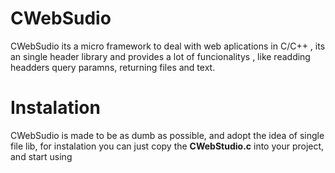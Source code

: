 # CWebSudio 
CWebSudio  its a micro framework to deal with web aplications in C/C++ , its an 
single header library and provides a lot of funcionalitys , like readding headders
query paramns, returning files and text.

# Instalation 
CWebSudio is made to be as dumb as possible, and adopt the idea of single file lib,
for instalation you can just copy the **CWebStudio.c** into your project, and start using 

~~~c
~~~